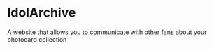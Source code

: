 # IdolArchive
A website that allows you to communicate with other fans about your photocard collection
